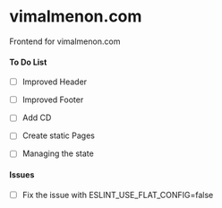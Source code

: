 # vimalmenon.com
Frontend for vimalmenon.com

#### To Do List
- [ ] Improved Header
- [ ] Improved Footer
- [ ] Add CD
- [ ] Create static Pages
- [ ] Managing the state


#### Issues
- [ ] Fix the issue with ESLINT_USE_FLAT_CONFIG=false
